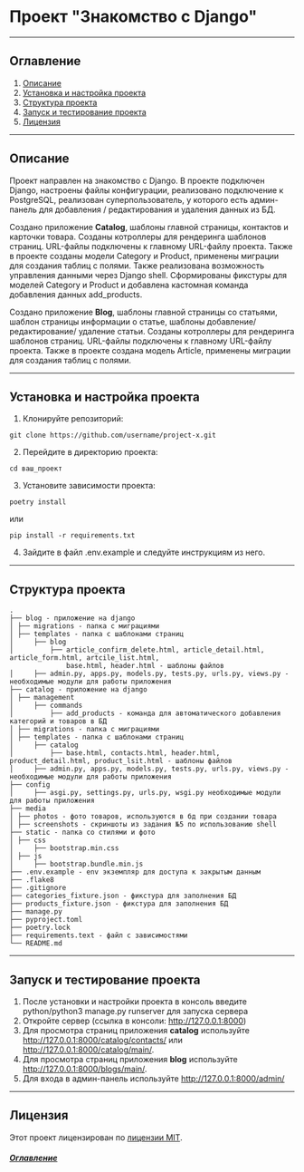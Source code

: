 # Проект "Знакомство с Django"

---

## Оглавление

<a id="content"></a>

1. [Описание](#description)
2. [Установка и настройка проекта](#instruction)
3. [Структура проекта](#structure)
4. [Запуск и тестирование проекта](#launch)
5. [Лицензия](#license)

---

## Описание<a id="description"></a>

Проект направлен на знакомство с Django. В проекте подключен Django, настроены файлы конфигурации, реализовано
подключение к PostgreSQL, реализован суперпользователь, у которого есть админ-панель для добавления / редактирования
и удаления данных из БД.

Создано приложение **Catalog**, шаблоны главной страницы, контактов и карточки товара. Созданы котроллеры для
рендеринга шаблонов страниц. URL-файлы подключены к главному URL-файлу проекта. Также в проекте созданы модели
Category и Product, применены миграции для создания таблиц с полями. Также реализована возможность управления данными
через Django shell. Сформированы фикстуры для моделей Category и Product и добавлена кастомная команда добавления
данных add_products.

Создано приложение **Blog**, шаблоны главной страницы со статьями, шаблон страницы информации о статье, шаблоны добавление/
редактирование/ удаление статьи. Созданы котроллеры для рендеринга шаблонов страниц. URL-файлы подключены к главному 
URL-файлу проекта. Также в проекте создана модель Article, применены миграции для создания таблиц с полями.

---

## Установка и настройка проекта<a id="instruction"></a>

1. Клонируйте репозиторий:

```
git clone https://github.com/username/project-x.git
```

2. Перейдите в директорию проекта:

```
cd ваш_проект
```

3. Установите зависимости проекта:

```
poetry install
```

или

```
pip install -r requirements.txt
```

4. Зайдите в файл .env.example и следуйте инструкциям из него.

---

## Структура проекта<a id="structure"></a>

```
.
├── blog - приложение на django
│ ├── migrations - папка с миграциями
│ ├── templates - папка с шаблонами страниц
│     ├── blog
│         ├── article_confirm_delete.html, article_detail.html, article_form.html, artcile_list.html,
              base.html, header.html - шаблоны файлов
│     ├── admin.py, apps.py, models.py, tests.py, urls.py, views.py - необходимые модули для работы приложения
├── catalog - приложение на django
│ ├── management
│     ├── commands
│         ├── add_products - команда для автоматического добавления категорий и товаров в БД
│ ├── migrations - папка с миграциями
│ ├── templates - папка с шаблонами страниц
│     ├── catalog
│         ├── base.html, contacts.html, header.html, product_detail.html, product_lsit.html - шаблоны файлов
│     ├── admin.py, apps.py, models.py, tests.py, urls.py, views.py - необходимые модули для работы приложения
├── config
│     ├── asgi.py, settings.py, urls.py, wsgi.py необходимые модули для работы приложения
├── media
│ ├── photos - фото товаров, используются в бд при создании товара
│ ├── screenshots - скриншоты из задания №5 по использованию shell
├── static - папка со стилями и фото
│ ├── css
│     ├── bootstrap.min.css
│ ├── js
│     ├── bootstrap.bundle.min.js
├── .env.example - env экземпляр для доступа к закрытым данным
├── .flake8
├── .gitignore
├── categories_fixture.json - фикстура для заполнения БД
├── products_fixture.json - фикстура для заполнения БД
├── manage.py
├── pyproject.toml
├── poetry.lock
├── requirements.text - файл с зависимостями
└── README.md
```

---

## Запуск и тестирование проекта<a id="launch"></a>

1. После установки и настройки проекта в консоль введите python/python3 manage.py runserver для запуска сервера
2. Откройте сервер (ссылка в консоли: http://127.0.0.1:8000)
3. Для просмотра страниц приложения **catalog** используйте http://127.0.0.1:8000/catalog/contacts/ или
http://127.0.0.1:8000/catalog/main/.
4. Для просмотра страниц приложения **blog** используйте http://127.0.0.1:8000/blogs/main/.
4. Для входа в админ-панель используйте http://127.0.0.1:8000/admin/

---

## Лицензия<a id="license"></a>

Этот проект лицензирован по [лицензии MIT](LICENSE).

##### [Оглавление](#content)